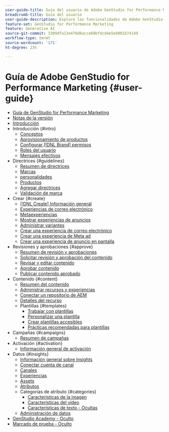 ```yaml
---
user-guide-title: Guía del usuario de Adobe GenStudio for Performance Marketing
breadcrumb-title: Guía del usuario
user-guide-description: Explore las funcionalidades de Adobe GenStudio for Performance Marketing. Aprenda rápidamente a crear recursos de la marca, generar variaciones y optimizar experiencias.
feature-set: GenStudio for Performance Marketing
feature: Generative AI
source-git-commit: 3309dfa13e476d6acce60bfdcd4e5e9801b74149
workflow-type: tm+mt
source-wordcount: '171'
ht-degree: 23%

---
```



# Guía de Adobe GenStudio for Performance Marketing {#user-guide}

+ [Guía de GenStudio for Performance Marketing](home.md)
+ [Notas de la versión](release-notes.md)
+ [Introducción](get-started.md)
+ Introducción {#intro}
   + [Conceptos](concepts.md)
   + [Aprovisionamiento de productos](product-provisioning.md)
   + [Configurar [!DNL Brand] permisos](configure-brand-permissions.md)
   + [Roles del usuario](user-roles.md)
   + [Mensajes efectivos](effective-prompts.md)
+ Directrices {#guidelines}
   + [Resumen de directrices](guidelines/overview.md)
   + [Marcas](guidelines/brands.md)
   + [personalidades](guidelines/personas.md)
   + [Productos](guidelines/products.md)
   + [Agregar directrices](guidelines/add-guidelines.md)
   + [Validación de marca](guidelines/brand-validation.md)
+ Crear {#create}
   + [[!DNL Create] Información general](create/overview.md)
   + [Experiencias de correo electrónico](create/email-experiences.md)
   + [Metaexperiencias](create/meta-experiences.md)
   + [Mostrar experiencias de anuncios](create/display-ad-experiences.md)
   + [Administrar variantes](create/manage-variants.md)
   + [Crear una experiencia de correo electrónico](create/create-email-experience.md)
   + [Crear una experiencia de Meta ad](create/create-meta-ad.md)
   + [Crear una experiencia de anuncio en pantalla](create/create-display-ad.md)
+ Revisiones y aprobaciones {#approve}
   + [Resumen de revisión y aprobaciones](approvals/overview.md)
   + [Solicitar revisión y aprobación del contenido](approvals/request-review.md)
   + [Revisar y editar contenido](approvals/review-and-edit.md)
   + [Aprobar contenido](approvals/approve-content.md)
   + [Publicar contenido aprobado](approvals/publish-content.md)
+ Contenido {#content}
   + [Resumen del contenido](content/overview.md)
   + [Administrar recursos y experiencias](content/manage-assets.md)
   + [Conectar un repositorio de AEM](content/connect-aem-repo.md)
   + [Detalles del recurso](content/asset-details.md)
   + Plantillas {#templates}
      + [Trabajar con plantillas](content/use-templates.md)
      + [Personalizar una plantilla](content/customize-template.md)
      + [Crear plantillas accesibles](content/accessibility-for-templates.md)
      + [Prácticas recomendadas para plantillas](content/best-practices-for-templates.md)
+ Campañas {#campaigns}
   + [Resumen de campañas](campaigns/overview.md)
+ Activación {#activation}
   + [Información general de activación](activation/overview.md)
+ Datos {#insights}
   + [Información general sobre Insights](insights/overview.md)
   + [Conectar cuenta de canal](insights/connect-channel.md)
   + [Canales](insights/channels.md)
   + [Experiencias](insights/experiences.md)
   + [Assets](insights/assets.md)
   + [Atributos](insights/attributes.md)
   + Categorías de atributo {#categories}
      + [Características de la imagen](insights/image-features.md)
      + [Características del vídeo](insights/video-features.md)
      + [Características de texto - Ocultas](insights/text-features.md)
   + [Administración de datos](insights/data-management.md)
+ [GenStudio Academy - Oculto](genstudioacademy.md)
+ [Marcado de prueba - Oculto](test-markdown.md)
